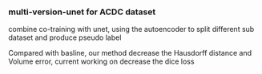 ### multi-version-unet for ACDC dataset

combine co-training with unet, using the autoencoder to split different sub dataset and produce pseudo label

Compared with basline, our method decrease the Hausdorff distance and Volume error, current working on decrease the dice loss